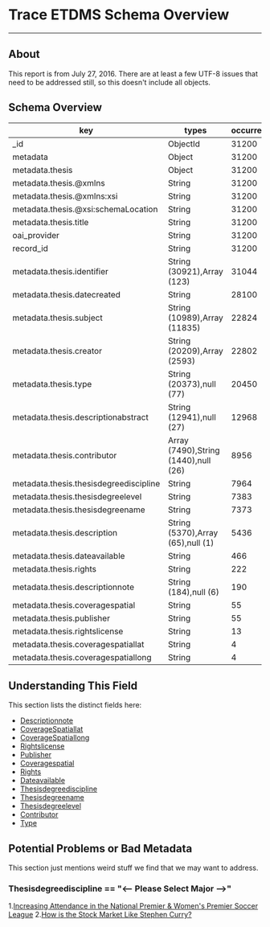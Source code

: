 # Trace ETDMS Schema Overview

---

## About

This report is from July 27, 2016.  There are at least a few UTF-8 issues that need to be addressed still, so this doesn't include all objects.

## Schema Overview

| key                                    | types                                | occurrences | percents               |
| -------------------------------------- | ------------------------------------ | ----------- | ---------------------- |
| _id                                    | ObjectId                             |       31200 | 100.000000000000000000 |
| metadata                               | Object                               |       31200 | 100.000000000000000000 |
| metadata.thesis                        | Object                               |       31200 | 100.000000000000000000 |
| metadata.thesis.@xmlns                 | String                               |       31200 | 100.000000000000000000 |
| metadata.thesis.@xmlns:xsi             | String                               |       31200 | 100.000000000000000000 |
| metadata.thesis.@xsi:schemaLocation    | String                               |       31200 | 100.000000000000000000 |
| metadata.thesis.title                  | String                               |       31200 | 100.000000000000000000 |
| oai_provider                           | String                               |       31200 | 100.000000000000000000 |
| record_id                              | String                               |       31200 | 100.000000000000000000 |
| metadata.thesis.identifier             | String (30921),Array (123)           |       31044 |  99.500000000000000000 |
| metadata.thesis.datecreated            | String                               |       28100 |  90.064102564102569204 |
| metadata.thesis.subject                | String (10989),Array (11835)         |       22824 |  73.153846153846160405 |
| metadata.thesis.creator                | String (20209),Array (2593)          |       22802 |  73.083333333333328596 |
| metadata.thesis.type                   | String (20373),null (77)             |       20450 |  65.544871794871795601 |
| metadata.thesis.descriptionabstract    | String (12941),null (27)             |       12968 |  41.564102564102562098 |
| metadata.thesis.contributor            | Array (7490),String (1440),null (26) |        8956 |  28.705128205128204399 |
| metadata.thesis.thesisdegreediscipline | String                               |        7964 |  25.525641025641025550 |
| metadata.thesis.thesisdegreelevel      | String                               |        7383 |  23.663461538461540101 |
| metadata.thesis.thesisdegreename       | String                               |        7373 |  23.631410256410255499 |
| metadata.thesis.description            | String (5370),Array (65),null (1)    |        5436 |  17.423076923076923350 |
| metadata.thesis.dateavailable          | String                               |         466 |   1.493589743589743613 |
| metadata.thesis.rights                 | String                               |         222 |   0.711538461538461564 |
| metadata.thesis.descriptionnote        | String (184),null (6)                |         190 |   0.608974358974358920 |
| metadata.thesis.coveragespatial        | String                               |          55 |   0.176282051282051294 |
| metadata.thesis.publisher              | String                               |          55 |   0.176282051282051294 |
| metadata.thesis.rightslicense          | String                               |          13 |   0.041666666666666664 |
| metadata.thesis.coveragespatiallat     | String                               |           4 |   0.012820512820512820 |
| metadata.thesis.coveragespatiallong    | String                               |           4 |   0.012820512820512820 |

## Understanding This Field

This section lists the distinct fields here:

* [Descriptionnote](https://github.com/markpbaggett/trace_metadata_reports/blob/master/etdms_support_files/description_note.md)
* [CoverageSpatiallat](https://github.com/markpbaggett/trace_metadata_reports/blob/master/etdms_support_files/coveragespatiallat.md)
* [CoverageSpatiallong](https://github.com/markpbaggett/trace_metadata_reports/blob/master/etdms_support_files/coveragespatiallong.md)
* [Rightslicense](https://github.com/markpbaggett/trace_metadata_reports/blob/master/etdms_support_files/rightslicense.md)
* [Publisher](https://github.com/markpbaggett/trace_metadata_reports/blob/master/etdms_support_files/publisher.md)
* [Coveragespatial](https://github.com/markpbaggett/trace_metadata_reports/blob/master/etdms_support_files/coveragespatial.md)
* [Rights](https://github.com/markpbaggett/trace_metadata_reports/blob/master/etdms_support_files/rights.md)
* [Dateavailable](https://github.com/markpbaggett/trace_metadata_reports/blob/master/etdms_support_files/dateavailable.md)
* [Thesisdegreediscipline](https://github.com/markpbaggett/trace_metadata_reports/blob/master/etdms_support_files/thesisdegreediscipline.md)
* [Thesisdegreename](https://github.com/markpbaggett/trace_metadata_reports/blob/master/etdms_support_files/thesisdegreename.md)
* [Thesisdegreelevel](https://github.com/markpbaggett/trace_metadata_reports/blob/master/etdms_support_files/thesisdegreelevel.md)
* [Contributor](https://github.com/markpbaggett/trace_metadata_reports/blob/master/etdms_support_files/contributor.md)
* [Type](https://github.com/markpbaggett/trace_metadata_reports/blob/master/etdms_support_files/type.md)


## Potential Problems or Bad Metadata

This section just mentions weird stuff we find that we may want to address.

### Thesisdegreediscipline == "<-- Please Select Major -->"

1.[Increasing Attendance in the National Premier & Women's Premier Soccer League](http://trace.tennessee.edu/utk_chanhonoproj/1848)
2.[How is the Stock Market Like Stephen Curry?](http://trace.tennessee.edu/utk_chanhonoproj/1940)




